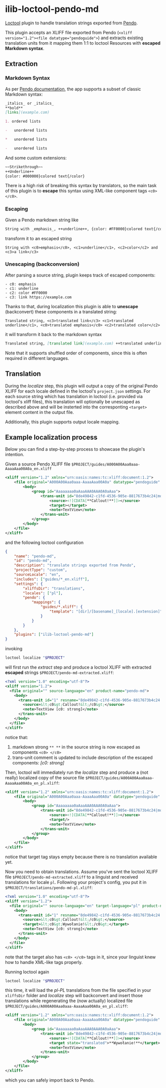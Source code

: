 # ilib-loctool-pendo-md

[Loctool](../loctool/README.md) plugin to handle translation strings exported from [Pendo](https://www.pendo.io/).

This plugin accepts an XLIFF file exported from Pendo (`<xliff version="1.2"><file datatype="pendoguide">`) and extracts existing translation units from it mapping them 1:1 to loctool Resources with **escaped Markdown syntax**.

## Extraction

### Markdown Syntax

As per [Pendo documentation](https://support.pendo.io/hc/en-us/articles/360031866552-Use-markdown-syntax-for-guide-text-styling), the app supports a subset of classic Markdown syntax:

```md
_italics_ or _italics_
**bold**
[links](example.com)

1. ordered lists

-   unordered lists

*   unordered lists

-   unordered lists
```

And some custom extensions:

```md
~~Strikethrough~~
++Underline++
{color: #000000}colored text{/color}
```

There is a high risk of breaking this syntax by translators, so the main task of this plugin is to **escape** this syntax using XML-like component tags `<c0></c0>`.

### Escaping

Given a Pendo markdown string like

```markdown
String with _emphasis_, ++underline++, {color: #FF0000}colored text{/color} and [a link](https://example.com)
```

transform it to an escaped string

```text
String with <c0>emphasis</c0>, <c1>underline</c1>, <c2>color</c2> and <c3>a link</c3>
```

### Unescaping (backconversion)

After parsing a source string, plugin keeps track of escaped components:

```text
- c0: emphasis
- c1: underline
- c2: color #FF0000
- c3: link https://example.com
```

Thanks to that, during localization this plugin is able to **unescape** (backconvert) these components in a translated string:

```text
Translated string, <c3>translated link</c3> <c1>translated underline</c1>, <c0>translated emphasis</c0> <c2>translated color</c2>
```

it will transform it back to the markdown syntax

```markdown
Translated string, [translated link](example.com) ++translated underline++, _translated emphasis_ {color: $FF0000}translated color{/color}
```

Note that it supports shuffled order of components, since this is often required in different languages.

## Translation

During the _localize_ step, this plugin will output a copy of the original Pendo XLIFF for each locale defined in the loctool's `project.json` settings. For each source string which has translation in loctool (i.e. provided via loctool's xliff files), this translation will optionally be unescaped as described above and will be insterted into the corresponting `<target>` element content in the output file.

Additionally, this plugin supports output locale mapping.

## Example localization process

Below you can find a step-by-step process to showcase the plugin's intention.

Given a source Pendo XLIFF file `$PROJECT/guides/A000A00Aaa0aaa-AaaaAaa00A0a_en.xliff`

```xml
<xliff version="1.2" xmlns="urn:oasis:names:tc:xliff:document:1.2">
    <file original="A000A00Aaa0aaa-AaaaAaa00A0a" datatype="pendoguide" source-language="en" target-language="">
        <body>
            <group id="Aaaaaaaa0aAaaAAA0AAA0A0aAaa">
                <trans-unit id="8de49842-c1fd-4536-905e-8817673b4c24|md">
                    <source><![CDATA[**Callout!**]]></source>
                    <target></target>
                    <note>TextView</note>
                </trans-unit>
            </group>
        </body>
    </file>
</xliff>
```

and the following loctool configuration

```json
{
    "name": "pendo-md",
    "id": "pendo-md",
    "description": "translate strings exported from Pendo",
    "projectType": "custom",
    "sourceLocale": "en",
    "includes": ["guides/*_en.xliff"],
    "settings": {
        "xliffsDir": "translations",
        "locales": ["pl"],
        "pendo": {
            "mappings": {
                "guides/*.xliff": {
                    "template": "[dir]/[basename]_[locale].[extension]"
                }
            }
        }
    },
    "plugins": ["ilib-loctool-pendo-md"]
}
```

invoking

```sh
loctool localize "$PROJECT"
```

will first run the _extract_ step and produce a loctool XLIFF with extracted **escaped** strings `$PROJECT/pendo-md-extracted.xliff`:

```xml
<?xml version="1.0" encoding="utf-8"?>
<xliff version="1.2">
  <file original="" source-language="en" product-name="pendo-md">
    <body>
      <trans-unit id="1" resname="8de49842-c1fd-4536-905e-8817673b4c24|md" restype="string" datatype="plaintext">
        <source>&lt;c0&gt;Callout!&lt;/c0&gt;</source>
        <note>TextView [c0: strong]</note>
      </trans-unit>
    </body>
  </file>
</xliff>
```

notice that:

1. markdown strong `** **` in the source string is now escaped as components `<c0> </c0>`
2. trans-unit comment is updated to include description of the escaped components: _[c0: strong]_

Then, loctool will immediately run the _localize_ step and produce a (not really) localized copy of the source file `$PROJECT/guides/A000A00Aaa0aaa-AaaaAaa00A0a_en_pl.xliff`:

```xml
<xliff version="1.2" xmlns="urn:oasis:names:tc:xliff:document:1.2">
    <file original="A000A00Aaa0aaa-AaaaAaa00A0a" datatype="pendoguide" source-language="en" target-language="pl">
        <body>
            <group id="Aaaaaaaa0aAaaAAA0AAA0A0aAaa">
                <trans-unit id="8de49842-c1fd-4536-905e-8817673b4c24|md">
                    <source><![CDATA[**Callout!**]]></source>
                    <target/>
                    <note>TextView</note>
                </trans-unit>
            </group>
        </body>
    </file>
</xliff>
```

notice that target tag stays empty because there is no translation available yet.

Now you need to obtain translations. Assume you've sent the loctool XLIFF file `$PROJECT/pendo-md-extracted.xliff` to a linguist and received translations for locale `pl`. Following your project's config, you put it in `$PROJECT/translations/pendo-md-pl.xliff`:

```xml
<?xml version="1.0" encoding="utf-8"?>
<xliff version="1.2">
  <file original="" source-language="en" target-language="pl" product-name="pendo-md">
    <body>
      <trans-unit id="1" resname="8de49842-c1fd-4536-905e-8817673b4c24|md" restype="string" datatype="plaintext">
        <source>&lt;c0&gt;Callout!&lt;/c0&gt;</source>
        <target>&lt;c0&gt;Wywołanie!&lt;/c0&gt;</target>
        <note>TextView [c0: strong]</note>
      </trans-unit>
    </body>
  </file>
</xliff>
```

note that the target also has `<c0> </c0>` tags in it, since your linguist knew how to handle XML-like tags properly.

Running loctool again

```sh
loctool localize "$PROJECT"
```

this time, it will load the _pl-PL_ translations from the file specified in your `xliffsDir` folder and _localize_ step will backconvert and insert those translations while regenerating the (now actually) localized file `$PROJECT/guides/A000A00Aaa0aaa-AaaaAaa00A0a_en_pl.xliff`:

```xml
<xliff version="1.2" xmlns="urn:oasis:names:tc:xliff:document:1.2">
    <file original="A000A00Aaa0aaa-AaaaAaa00A0a" datatype="pendoguide" source-language="en" target-language="pl">
        <body>
            <group id="Aaaaaaaa0aAaaAAA0AAA0A0aAaa">
                <trans-unit id="8de49842-c1fd-4536-905e-8817673b4c24|md">
                    <source><![CDATA[**Callout!**]]></source>
                    <target state="translated">**Wywołanie!**</target>
                    <note>TextView</note>
                </trans-unit>
            </group>
        </body>
    </file>
</xliff>
```

which you can safely import back to Pendo.
